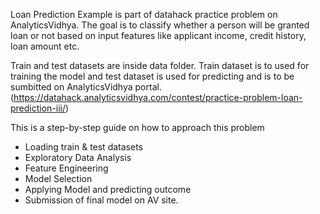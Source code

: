 Loan Prediction Example is part of datahack practice problem on AnalyticsVidhya. The goal is to classify whether a person will be granted loan or not based on input features like applicant income, credit history, loan amount etc.

Train and test datasets are inside data folder. Train dataset is to used for training the model and test dataset is used for predicting and is to be sumbitted on AnalyticsVidhya portal. (https://datahack.analyticsvidhya.com/contest/practice-problem-loan-prediction-iii/)

This is a step-by-step guide on how to approach this problem
 - Loading train & test datasets
 - Exploratory Data Analysis
 - Feature Engineering
 - Model Selection
 - Applying Model and predicting outcome
 - Submission of final model on AV site.
 
 

